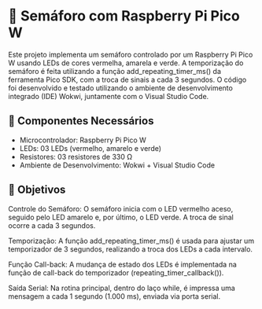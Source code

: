 # 🚦 Semáforo com Raspberry Pi Pico W
Este projeto implementa um semáforo controlado por um Raspberry Pi Pico W usando LEDs de cores vermelha, amarela e verde. A temporização do semáforo é feita utilizando a função add_repeating_timer_ms() da ferramenta Pico SDK, com a troca de sinais a cada 3 segundos. O código foi desenvolvido e testado utilizando o ambiente de desenvolvimento integrado (IDE) Wokwi, juntamente com o Visual Studio Code.

## 🔧 Componentes Necessários
- Microcontrolador: Raspberry Pi Pico W
- LEDs: 03 LEDs (vermelho, amarelo e verde)
- Resistores: 03 resistores de 330 Ω
- Ambiente de Desenvolvimento: Wokwi + Visual Studio Code
## 🎯 Objetivos
Controle do Semáforo: O semáforo inicia com o LED vermelho aceso, seguido pelo LED amarelo e, por último, o LED verde. A troca de sinal ocorre a cada 3 segundos.

Temporização: A função add_repeating_timer_ms() é usada para ajustar um temporizador de 3 segundos, realizando a troca dos LEDs a cada intervalo.

Função Call-back: A mudança de estado dos LEDs é implementada na função de call-back do temporizador (repeating_timer_callback()).

Saída Serial: Na rotina principal, dentro do laço while, é impressa uma mensagem a cada 1 segundo (1.000 ms), enviada via porta serial.
